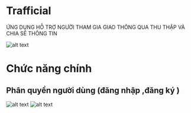# Trafficial
ỨNG DỤNG HỖ TRỢ NGƯỜI THAM GIA GIAO THÔNG QUA THU THẬP VÀ CHIA SẺ THÔNG TIN

![alt text](https://github.com/vietmy1711/Trafficial/blob/main/AppTraffic/Assets.xcassets/AppIcon.appiconset/256.png)

# Chức năng chính
## Phân quyền người dùng (đăng nhập ,đăng ký )
![alt text](https://cdn.discordapp.com/attachments/373838562921021443/802912155426619402/image0.png)
![alt text](https://cdn.discordapp.com/attachments/373838562921021443/802912155733065768/image1.png)
